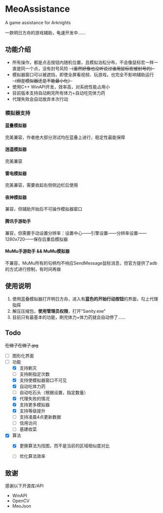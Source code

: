 # MeoAssistance

A game assistance for Arknights

一款明日方舟的游戏辅助，龟速开发中……

## 功能介绍

- 所有操作，都是点击按钮内随机位置，且模拟泊松分布，不会像鼠标宏一样一直是同一个点，没有封号风险
~~（虽然好像也没听说过谁用鼠标宏被封号的）~~
- 模拟器窗口可以被遮挡，即使全屏看视频、玩游戏，也完全不影响辅助运行
~~（但是模拟器还是不能最小化）~~
- 使用C++ WinAPI开发，效率高，对系统性能占用小
- 目前版本支持自动刷完所有体力+自动吃完体力药
- 代理失败会自动放弃本次行动

### 模拟器支持

#### 蓝叠模拟器

完美兼容，作者绝大部分测试均在蓝叠上进行，稳定性最能保障

#### 逍遥模拟器

完美兼容

#### 雷电模拟器

完美兼容，需要收起右侧侧边栏后使用

#### 夜神模拟器

兼容，但辅助开始后不可操作模拟器窗口

#### 腾讯手游助手

兼容，但需要手动设置分辨率：设置中心——引擎设置——分辨率设置——1280x720——保存后重启模拟器

#### MuMu手游助手 && MuMu模拟器

不兼容，MuMu所有的句柄均不响应SendMessage鼠标消息，但官方提供了adb的方式进行控制，有时间再做

## 使用说明

1. 使用蓝叠模拟器打开明日方舟，进入有**蓝色的开始行动按钮**的界面，勾上代理指挥
2. 解压压缩包，**使用管理员权限**，打开"Sanity.exe"
3. 目前只有最基本的功能，刷完体力+体力药就会自动停了……

## Todo

~~在做了在做了.jpg~~

- [ ] 图形化界面
- [ ] 功能
    - [x] 支持剿灭
    - [ ] 支持刷指定次数
    - [x] 支持使模拟器窗口不可见
    - [x] 自动吃体力药
    - [ ] 自动吃石头（根据设置，指定数量）
    - [x] 代理失败的情况
    - [x] 支持更多模拟器
    - [x] 支持等级提升
    - [ ] 支持凌晨4点更新数据
    - [ ] 信用访问
    - [ ] 基建收菜
- [x] 算法
    - [x] 更换算法为找图，而不是当前的区域相似度对比
    - [ ] 优化算法效率


## 致谢

感谢以下开源库/API

- WinAPI
- OpenCV
- MeoJson
